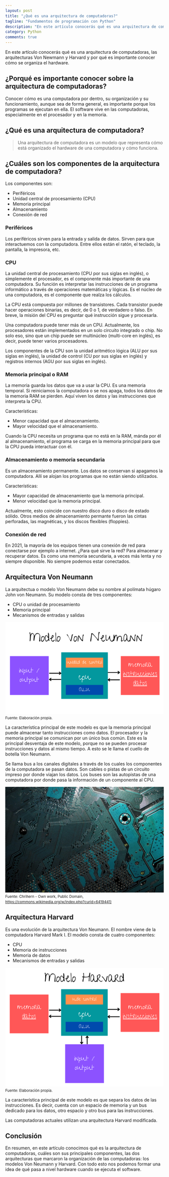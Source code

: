 ```yaml
---
layout: post
title: "¿Qué es una arquitectura de computadoras?"
tagline: "Fundamentos de programación con Python"
description: "En este artículo conocerás qué es una arquitectura de computadoras, las arquitecturas Von Newmann y Harvard, y por qué es importante conocer cómo se organiza el hardware."
category: Python
comments: true
---
```


En este artículo conocerás qué es una arquitectura de computadoras, las arquitecturas Von Newmann y Harvard y por qué es importante conocer cómo se organiza el hardware.  

## ¿Porqué es importante conocer sobre la arquitectura de computadoras?
Conocer cómo es una computadora por dentro, su organización y su funcionamiento, aunque sea de forma general, es importante porque los programas se ejecutan en ella. El software vive en las computadoras, especialmente en el procesador y en la memoria.  

## ¿Qué es una arquitectura de computadora?  
> Una arquitectura de computadora es un modelo que representa cómo está organizado el hardware de una computadora y cómo funciona.  

## ¿Cuáles son los componentes de la arquitectura de computadora?
Los componentes son:  
- Periféricos
- Unidad central de procesamiento (CPU)
- Memoria principal
- Almacenamiento
- Conexión de red  

### Periféricos  
Los periféricos sirven para la entrada y salida de datos. Sirven para que interactuemos con la computadora. Entre ellos están el ratón, el teclado, la pantalla, la impresora, etc.  

<p style="text-align: center;">
<i class="fas fa-desktop" style='font-size:80px;color: #1e6bb8;'></i>
<i class="fas fa-mouse" style='font-size:80px;color: #1e6bb8;'></i> 
</p>

### CPU  
La unidad central de procesamiento (CPU por sus siglas en inglés), o simplemente el procesador, es el componente más importante de una computadora. Su función es interpretar las instrucciones de un programa informático a través de operaciones matemáticas y lógicas. Es el núcleo de una computadora, es el componente que realza los cálculos.  

<p style="text-align: center;">
<i class="fas fa-microchip" style='font-size:80px;color: #1e6bb8;'></i>
</p>  

La CPU está compuesta por millones de transistores. Cada transistor puede hacer operaciones binarias, es decir, de 0 o 1, de verdadero o falso. En breve, la misión del CPU es preguntar qué instrucción sigue y procesarla.  

Una computadora puede tener más de un CPU. Actualmente, los procesadores están implementados en un solo circuito integrado o chip. No solo eso, sino que un chip puede ser multinúcleo (multi-core en inglés), es decir, puede tener varios procesadores.  

Los componentes de la CPU son la unidad aritmético lógica (ALU por sus siglas en inglés), la unidad de control (CU por sus siglas en inglés) y registros internos (AGU por sus siglas en inglés).  

### Memoria principal o RAM  
La memoria guarda los datos que va a usar la CPU. Es una memoria temporal. Si reiniciamos la computadora o se nos apaga, todos los datos de la memoria RAM se pierden. Aquí viven los datos y las instrucciones que interpreta la CPU.  

<p style="text-align: center;">
<i class="fas fa-memory" style='font-size:80px;color: #1e6bb8;'></i>
</p>  

Características:
- Menor capacidad que el almacenamiento. 
- Mayor velocidad que el almacenamiento.   

Cuando la CPU necesita un programa que no está en la RAM, mánda por él al almacenamiento, el programa se carga en la memoria principal para que la CPU pueda interactuar con él.  

### Almacenamiento o memoria secundaria  
Es un almacenamiento permanente. Los datos se conservan si apagamos la computadora. Allí se alojan los programas que no están siendo utilizados.  

<p style="text-align: center;">
<i class="fas fa-hdd" style='font-size:80px;color: #1e6bb8;'></i>
</p> 

Características:
- Mayor capacidad de almacenamiento que la memoria principal.
- Menor velocidad que la memoria principal.  

Actualmente, esto coincide con nuestro disco duro o disco de estado sólido. Otros medios de almacenamiento permante fueron las cintas perforadas, las magnéticas, y los discos flexibles (floppies).  

### Conexión de red
En 2021, la mayoría de los equipos tienen una conexión de red para conectarse por ejemplo a internet. ¿Para qué sirve la red? Para almacenar y recuperar datos. Es como una memoria secundaria, a veces más lenta y no siempre disponible. No siempre podemos estar conectados.  

<p style="text-align: center;">
<i class="fas fa-wifi" style='font-size:80px;color: #1e6bb8;'></i>
</p> 

## Arquitectura Von Neumann  
La arquitectua o modelo Von Neumann debe su nombre al polímata húgaro John von Neumann. Su modelo consta de tres componentes: 
- CPU o unidad de procesamiento
- Memoria principal
- Mecanismos de entradas y salidas  

![Arquitectura Von Neumann](/assets/images/modelo_von_neumann.png "Arquitectura Von Neumann")
<small>Fuente: Elaboración propia.</small>

La característica principal de este modelo es que la memoria principal puede almacenar tanto instrucciones como datos. El procesador y la memoria principal se comunican por un único bus común. Este es la principal desventaja de este modelo, porque no se pueden procesar instrucciones y datos al mismo tiempo. A esto se le llama el cuello de botella Von Neumann.  

Se llama bus a los canales digitales a través de los cuales los componentes de la computadora se pasan datos. Son cables o pistas de un circuito impreso por donde viajan los datos. Los buses son las autopistas de una computadora por donde pasa la información de un componente al CPU.  

![Bus informático](/assets/images/motherboard_bus.jpg "Bus informático")
<small>Fuente: Chrihern - Own work, Public Domain, <https://commons.wikimedia.org/w/index.php?curid=6419441)></small>


## Arquitectura Harvard  
Es una evolución de la arquitectura Von Neumann. El nombre viene de la computadora Harvard Mark I. El modelo consta de cuatro componentes:  
- CPU
- Memoria de instrucciones
- Memoria de datos
- Mecanismos de entradas y salidas  

![Arquitectura Harvard](/assets/images/modelo_harvard.png "Arquitectura Harvard")
<small>Fuente: Elaboración propia.</small>

La característica principal de este modelo es que separa los datos de las instrucciones. Es decir, cuenta con un espacio de memoria y un bus dedicado para los datos, otro espacio y otro bus para las instrucciones.  

Las computadoras actuales utilizan una arquitectura Harvard modificada.  

## Conclusión  
En resumen, en este artículo conocimos qué es la arquitectura de computadoras, cuáles son sus principales componentes, las dos arquitecturas que marcaron la organización de las computadoras: los modelos Von Neumann y Harvard. Con todo esto nos podemos formar una idea de qué pasa a nivel hardware cuando se ejecuta el software.  







